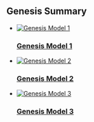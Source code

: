 ## Genesis Summary

- [![Genesis Model 1](/images/consoles/small/Sega-Genesis-Mod1-Set.jpg) <h3>Genesis Model 1</h3>](/console/sega-genesis/model-1)
- [![Genesis Model 2](/images/consoles/small/Sega-Genesis-Mod1-Set.jpg) <h3>Genesis Model 2</h3>](/console/sega-genesis/model-2)
- [![Genesis Model 3](/images/consoles/small/Sega-Genesis-Mod1-Set.jpg) <h3>Genesis Model 3</h3>](/console/sega-genesis/model-3)
